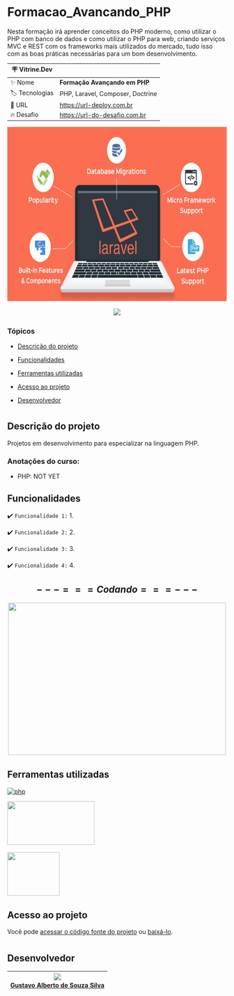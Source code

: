 # Formacao_Avancando_PHP

Nesta formação irá aprender conceitos do PHP moderno, como utilizar o PHP com banco de dados e como utilizar o PHP para web, criando serviços MVC e REST com os frameworks mais utilizados do mercado, tudo isso com as boas práticas necessárias para um bom desenvolvimento.

| :placard: Vitrine.Dev |     |
| -------------  | --- |
| :sparkles: Nome        | **Formação Avançando em PHP**
| :label: Tecnologias | PHP, Laravel, Composer, Doctrine
| :rocket: URL         | https://url-deploy.com.br
| :fire: Desafio     | https://url-do-desafio.com.br

<p align="center">
   <img src="https://github.com/GusAlberto/Formacao_Avancando_PHP/blob/main/img/laravel.jpg?raw=true#vitrinedev" width="1024" height="400">
</p>

<p align="center">
  <img src="http://img.shields.io/static/v1?label=STATUS&message=EM%20DESENVOLVIMENTO&color=RED&style=for-the-badge">
</p>

### Tópicos 

- [Descrição do projeto](#descrição-do-projeto)

- [Funcionalidades](#funcionalidades)

- [Ferramentas utilizadas](#ferramentas-utilizadas)

- [Acesso ao projeto](#acesso-ao-projeto)

- [Desenvolvedor](#desenvolvedor)

#
## Descrição do projeto 

<p align="justify">
 Projetos em desenvolvimento para especializar na linguagem PHP.
</p>

### Anotações do curso:
   - PHP: NOT YET
      <br>
##

## Funcionalidades

:heavy_check_mark: `Funcionalidade 1:` 1.

:heavy_check_mark: `Funcionalidade 2:` 2.

:heavy_check_mark: `Funcionalidade 3:` 3.

:heavy_check_mark: `Funcionalidade 4:` 4.

##

<div align="center">
   
## $---=== Codando ===---$

<img src="https://clubedosgeeks.com.br/wp-content/uploads/2016/01/dormrm.gif" width="500" height="350">

</div>

##

## Ferramentas utilizadas
<div
     style={
      display: "flex",
      flex-direction: "row"}>
   
   <a href="https://www.php.net" target="_blank"> <img src="https://www.onespan.com//sites/default/files/blog/images/logo-php-adbac78231.png" alt="php" width="120" height="100" /> </a> 
   
   <a href="https://www.laravel.com/" target="_blank"> <img src="https://envision.com.np/wp-content/uploads/2018/01/laravel-logo.png" width="200" height="100" /> </a> 

   <a href="https://www.docker.com/" target="_blank"> <img src="https://www.docker.com/wp-content/uploads/2022/03/vertical-logo-monochromatic.png" width="120" height="100" /> </a> 
</div>

##

## Acesso ao projeto

Você pode [acessar o código fonte do projeto](https://github.com/GusAlberto/Curso_Alura/tree/main/TrilhaPHP-Alura) ou [baixá-lo](https://github.com/GusAlberto/Curso_Alura/archive/refs/heads/main.zip).

#

## Desenvolvedor

| [<img src="https://avatars.githubusercontent.com/u/93230453?v=4" width=115><br>Gustavo Alberto de Souza Silva</sub>](https://github.com/GusAlberto) |   
| :---: |
